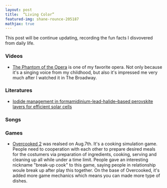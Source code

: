 ```yaml
---
layout: post
title:  “Living Color”
featured-img: shane-rounce-205187
mathjax: true
---
```

This post will be continue updating, recording the fun facts I disvovered from daily life.

### Videos
- [The Phantom of the Opera](https://www.youtube.com/watch?v=PDqSWYfOm7Y) is one of my favorite opera. Not only because it's a singing voice from my childhood, but also it's impressed me very much after I watched it in The Broadway.

### Literatures
- [Iodide management in formamidinium-lead-halide–based perovskite layers for efficient solar cells](http://science.sciencemag.org/content/356/6345/1376)

### Songs

### Games
- [Overcooked 2](https://store.steampowered.com/app/728880/Overcooked_2/) was realsed on Aug.7th. It's a cooking simulation game. People need to cooperation with each other to prepare desired meals for the costumers via preparation of ingredients, cooking, serving and cleaning up all while under a time limit. People gave an interesting nickname "break-up cook" to this game, saying people in relationship woule break up after play this together. On the base of Overcooked, it's added more game mechanics which means you can made more type of dishes.
